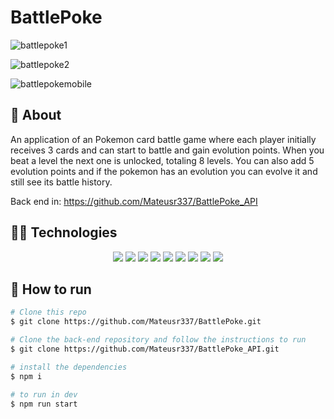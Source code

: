 # BattlePoke

![battlepoke1](https://user-images.githubusercontent.com/92904799/170091216-a1264a04-4c7a-4866-ab06-44c8d0bec013.gif)

![battlepoke2](https://user-images.githubusercontent.com/92904799/170091284-688f3bac-f613-43a4-a0a6-73d4a8e4a095.gif)

![battlepokemobile](https://user-images.githubusercontent.com/92904799/170090644-3834df6a-6d81-417a-9e32-339e4bf35108.gif)


##  :link: About

An application of an Pokemon card battle game where each player initially receives 3 cards and can start to battle and gain evolution points. When you beat a level the next one is unlocked, totaling 8 levels. You can also add 5 evolution points and if the pokemon has an evolution you can evolve it and still see its battle history.

Back end in: https://github.com/Mateusr337/BattlePoke_API

## :woman_technologist: Technologies

<p align="center">
  <img src="https://img.shields.io/badge/HTML5-E34F26?style=for-the-badge&logo=html5&logoColor=white" />
  <img src="https://img.shields.io/badge/CSS3-1572B6?style=for-the-badge&logo=css3&logoColor=white" />
  <img src="https://img.shields.io/badge/JavaScript-F7DF1E?style=for-the-badge&logo=javascript&logoColor=black" />
  <img src="https://img.shields.io/badge/React-20232A?style=for-the-badge&logo=react&logoColor=61DAFB"/>
  <img src="https://img.shields.io/badge/styled--components-DB7093?style=for-the-badge&logo=styled-components&logoColor=white" />
  <img src="https://img.shields.io/badge/prettier-F7B93E?style=for-the-badge&logo=prettier&logoColor=000000"/>
  <img src="https://img.shields.io/badge/vercel-000000?style=for-the-badge&logo=vercel&logoColor=ffffff"/>
  <img src="https://img.shields.io/badge/react icons-000000?style=for-the-badge&logo=react icons&logoColor=ffffff"/>
  <img src="https://img.shields.io/badge/context API-000000?style=for-the-badge&logo=context API&logoColor=ffffff"/>
  
  
</p>

## :tada: How to run

```bash
# Clone this repo
$ git clone https://github.com/Mateusr337/BattlePoke.git

# Clone the back-end repository and follow the instructions to run
$ git clone https://github.com/Mateusr337/BattlePoke_API.git

# install the dependencies
$ npm i

# to run in dev
$ npm run start



